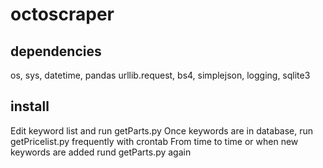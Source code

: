 # octoscraper

## dependencies
os, sys, datetime, pandas
urllib.request,
bs4, simplejson,
logging, sqlite3

## install
Edit keyword list and run getParts.py 
Once keywords are in database, run getPricelist.py frequently with crontab
From time to time or when new keywords are added rund getParts.py again
